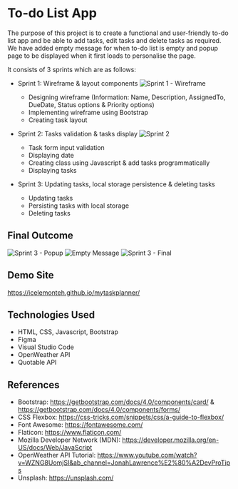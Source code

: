 # To-do List App
The purpose of this project is to create a functional and user-friendly to-do list app and be able to add tasks, edit tasks and delete tasks as required. We have added empty message for when to-do list is empty and popup page to be displayed when it first loads to personalise the page.

It consists of 3 sprints which are as follows:
- Sprint 1: Wireframe & layout components
![Sprint 1 - Wireframe](https://user-images.githubusercontent.com/55301780/152730428-40da1ab7-c671-4b1b-adde-32e1799f9ad1.PNG)

  - Designing wireframe (Information: Name, Description, AssignedTo, DueDate, Status options & Priority options)
  - Implementing wireframe using Bootstrap
  - Creating task layout

- Sprint 2: Tasks validation & tasks display
![Sprint 2](https://user-images.githubusercontent.com/55301780/152730430-689a09ae-44ff-406e-abab-dbddcf986d18.PNG)
  - Task form input validation
  - Displaying date
  - Creating class using Javascript & add tasks programmatically
  - Displaying tasks

- Sprint 3: Updating tasks, local storage persistence & deleting tasks
  - Updating tasks
  - Persisting tasks with local storage
  - Deleting tasks
## Final Outcome

![Sprint 3 - Popup](https://user-images.githubusercontent.com/55301780/152888796-9c6853a9-aa06-41ba-8ff1-640d50077d8a.PNG)
![Empty Message](https://user-images.githubusercontent.com/55301780/152889817-419766ef-3d63-4cbe-8cee-2b61b3b96a65.PNG)
![Sprint 3 - Final](https://user-images.githubusercontent.com/55301780/152889450-299610a5-5744-49d2-9c6a-e219b1660842.PNG)

## Demo Site
https://icelemonteh.github.io/mytaskplanner/

## Technologies Used
- HTML, CSS, Javascript, Bootstrap
- Figma
- Visual Studio Code
- OpenWeather API
- Quotable API

## References
- Bootstrap: https://getbootstrap.com/docs/4.0/components/card/ & https://getbootstrap.com/docs/4.0/components/forms/
- CSS Flexbox: https://css-tricks.com/snippets/css/a-guide-to-flexbox/
- Font Awesome: https://fontawesome.com/
- Flaticon: https://www.flaticon.com/
- Mozilla Developer Network (MDN): https://developer.mozilla.org/en-US/docs/Web/JavaScript
- OpenWeather API Tutorial: https://www.youtube.com/watch?v=WZNG8UomjSI&ab_channel=JonahLawrence%E2%80%A2DevProTips
- Unsplash: https://unsplash.com/
